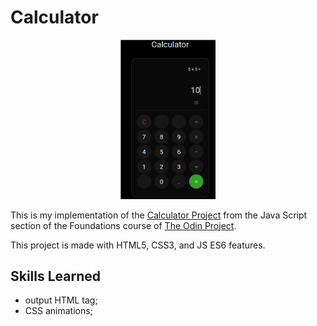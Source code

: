 # Calculator

<div align="center">
  <img styles="margin: 0 auto;" src="img/2023-03-07-204938_367x618_scrot.png" width=30%></img>
</div>

This is my implementation of the [Calculator Project](https://www.theodinproject.com/lessons/foundations-calculator)
from the Java Script section of the Foundations course of [The Odin Project](https://www.theodinproject.com).

This project is made with HTML5, CSS3, and JS ES6 features.

## Skills Learned

- output HTML tag;
- CSS animations;

